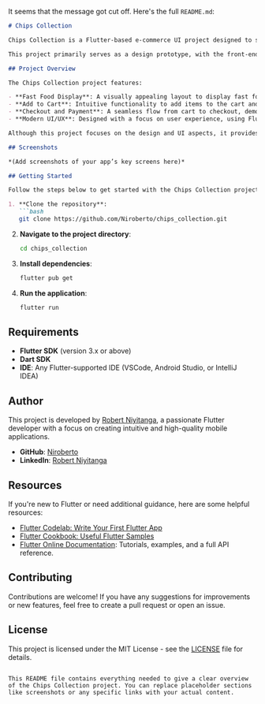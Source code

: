 It seems that the message got cut off. Here's the full `README.md`:

```markdown
# Chips Collection

Chips Collection is a Flutter-based e-commerce UI project designed to showcase a fast food ordering experience. This project focuses on creating a clean, modern, and user-friendly design for an e-commerce application that allows users to browse fast food items, add them to the cart, and proceed to payment.

This project primarily serves as a design prototype, with the front-end layouts and components ready for integration with backend services.

## Project Overview

The Chips Collection project features:

- **Fast Food Display**: A visually appealing layout to display fast food items with images, names, prices, and descriptions.
- **Add to Cart**: Intuitive functionality to add items to the cart and view the cart contents.
- **Checkout and Payment**: A seamless flow from cart to checkout, demonstrating the design for the payment process.
- **Modern UI/UX**: Designed with a focus on user experience, using Flutter's powerful UI toolkit to create responsive and visually stunning interfaces.

Although this project focuses on the design and UI aspects, it provides a solid foundation for building a fully functional e-commerce app by integrating backend services for data management, payments, and order processing.

## Screenshots

*(Add screenshots of your app’s key screens here)*

## Getting Started

Follow the steps below to get started with the Chips Collection project:

1. **Clone the repository**:
   ```bash
   git clone https://github.com/Niroberto/chips_collection.git
   ```

2. **Navigate to the project directory**:
   ```bash
   cd chips_collection
   ```

3. **Install dependencies**:
   ```bash
   flutter pub get
   ```

4. **Run the application**:
   ```bash
   flutter run
   ```

## Requirements

- **Flutter SDK** (version 3.x or above)
- **Dart SDK**
- **IDE**: Any Flutter-supported IDE (VSCode, Android Studio, or IntelliJ IDEA)

## Author

This project is developed by [Robert Niyitanga](https://www.linkedin.com/in/robert-niyitanga/), a passionate Flutter developer with a focus on creating intuitive and high-quality mobile applications.

- **GitHub**: [Niroberto](https://github.com/Niroberto)
- **LinkedIn**: [Robert Niyitanga](https://www.linkedin.com/in/robert-niyitanga/)

## Resources

If you're new to Flutter or need additional guidance, here are some helpful resources:

- [Flutter Codelab: Write Your First Flutter App](https://docs.flutter.dev/get-started/codelab)
- [Flutter Cookbook: Useful Flutter Samples](https://docs.flutter.dev/cookbook)
- [Flutter Online Documentation](https://docs.flutter.dev/): Tutorials, examples, and a full API reference.

## Contributing

Contributions are welcome! If you have any suggestions for improvements or new features, feel free to create a pull request or open an issue.

## License

This project is licensed under the MIT License - see the [LICENSE](LICENSE) file for details.
```

This README file contains everything needed to give a clear overview of the Chips Collection project. You can replace placeholder sections like screenshots or any specific links with your actual content.